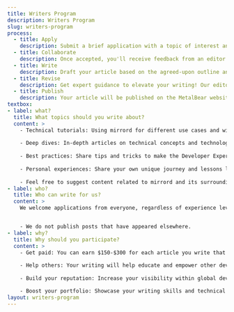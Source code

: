 ```yaml
---
title: Writers Program
description: Writers Program
slug: writers-program
process:
  - title: Apply
    description: Submit a brief application with a topic of interest and an outline, along with a writing sample that showcases your experience and writing skills.
  - title: Collaborate
    description: Once accepted, you'll receive feedback from an editor who will guide you through the writing process. They will help you refine your chosen topic and outline and offer feedback throughout the writing stage.
  - title: Write
    description: Draft your article based on the agreed-upon outline and style guide. Submit your draft for review and feedback.
  - title: Revise
    description: Get expert guidance to elevate your writing! Our editors will offer insightful feedback to help polish your article for publication.
  - title: Publish
    description: Your article will be published on the MetalBear website and promoted across social media channels (Reddit, Hacker News, and more) and you will be tagged as the author.
textbox:
- label: what?
  title: What topics should you write about?
  content: >
    - Technical tutorials: Using mirrord for different use cases and within different stacks.
  
    - Deep dives: In-depth articles on technical concepts and technologies like platform engineering, Kubernetes, microservices, service meshes, etc.
    
    - Best practices: Share tips and tricks to make the Developer Experience easier and more efficient.
    
    - Personal experiences: Share your own unique journey and lessons learned using mirrord in your software development cycle.
    
    - Feel free to suggest content related to mirrord and its surrounding technologies.
- label: who?
  title: Who can write for us?
  content: >
    We welcome applications from everyone, regardless of experience level. You must have some experience writing for a third party and are comfortable with receiving feedback on your writing.


    - We do not publish posts that have appeared elsewhere.
- label: why?
  title: Why should you participate?
  content: >
    - Get paid: You can earn $150-$300 for each article you write that gets published.
    
    - Help others: Your writing will help educate and empower other developers.
    
    - Build your reputation: Increase your visibility within global developer communities.

    - Boost your portfolio: Showcase your writing skills and technical knowledge to potential employers.
layout: writers-program
---
```

